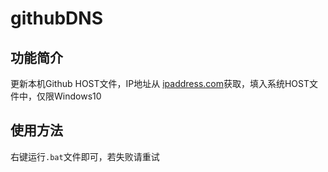 # githubDNS

## 功能简介 
更新本机Github HOST文件，IP地址从 [ipaddress.com](http://ipaddress.com/)获取，填入系统HOST文件中，仅限Windows10

## 使用方法
右键运行``.bat``文件即可，若失败请重试